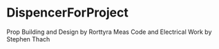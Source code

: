 # DispencerForProject

Prop Building and Design by Rorttyra Meas
Code and Electrical Work by Stephen Thach
